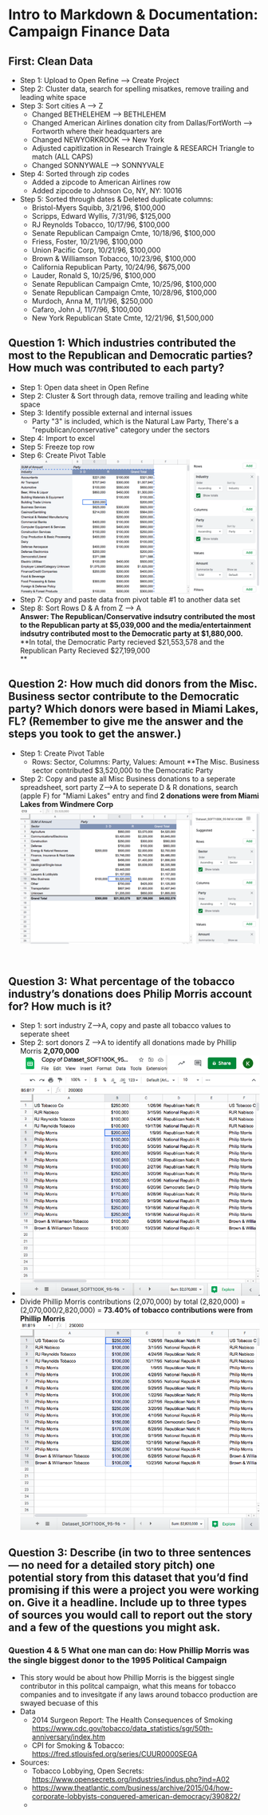 # Intro to Markdown & Documentation: Campaign Finance Data

## First: Clean Data
* Step 1: Upload to Open Refine --> Create Project
* Step 2: Cluster data, search for spelling misatkes, remove trailing and leading white space
* Step 3: Sort cities A --> Z
  * Changed BETHELEHEM --> BETHLEHEM
  * Changed American Airlines donation city from Dallas/FortWorth --> Fortworth where their headquarters are
  * Changed NEWYORKROOK --> New York
  * Adjusted capitlization in Research Traingle & RESEARCH Triangle to match (ALL CAPS)
  * Changed SONNYWALE --> SONNYVALE
* Step 4: Sorted through zip codes
  * Added a zipcode to American Airlines row 
  * Added zipcode to Johnson Co, NY, NY: 10016
* Step 5: Sorted through dates & Deleted duplicate columns:
  * Bristol-Myers Squibb, 3/21/96, $100,000
  * Scripps, Edward Wyllis, 7/31/96, $125,000
  * RJ Reynolds Tobacco, 10/17/96, $100,000
  * Senate Republican Campaign Cmte, 10/18/96, $100,000
  * Friess, Foster, 10/21/96, $100,000
  * Union Pacific Corp, 10/21/96, $100,000
  * Brown & Williamson Tobacco, 10/23/96, $100,000
  * California Republican Party, 10/24/96, $675,000
  * Lauder, Ronald S, 10/25/96, $100,000
  * Senate Republican Campaign Cmte, 10/25/96, $100,000
  * Senate Republican Campaign Cmte, 10/28/96, $100,000
  * Murdoch, Anna M, 11/1/96, $250,000
  * Cafaro, John J, 11/7/96, $100,000
  * New York Republican State Cmte, 12/21/96, $1,500,000
  


## Question 1: Which industries contributed the most to the Republican and Democratic parties? How much was contributed to each party?
* Step 1: Open data sheet in Open Refine
* Step 2: Cluster & Sort through data, remove trailing and leading white space 
* Step 3: Identify possible external and internal issues
  * Party "3" is included, which is the Natural Law Party, There's a "republican/conservative" category under the sectors
* Step 4: Import to excel
* Step 5: Freeze top row
* Step 6: Create Pivot Table
!['PT1.JPG', 'Pivot Table Table for Question #1'](/PT1.JPG)
* Step 7: Copy and paste data from pivot table #1 to another data set
* Step 8: Sort Rows D & A from Z --> A </br>
**Answer: The Republican/Conservative indsutry contributed the most to the Republican party at $5,039,000 and the media/entertainment indsutry contributed most to the Democratic party at $1,880,000.** **In total, the Democratic Party recieved $21,553,578 and the Republican Party Recieved $27,199,000 </br> ** </br>

## Question 2: How much did donors from the Misc. Business sector contribute to the Democratic party? Which donors were based in Miami Lakes, FL? (Remember to give me the answer and the steps you took to get the answer.)
* Step 1: Create Pivot Table
  * Rows: Sector, Columns: Party, Values: Amount **The Misc. Business sector contributed $3,520,000 to the Democratic Party
 * Step 2: Copy and paste all Misc Business donations to a seperate spreadsheet, sort party Z-->A to seperate D & R donations, search (apple F) for "Miami Lakes" entry and find **2 donations were from Miami Lakes from Windmere Corp**
!['PT2.JPG', 'Pivot Table Table for Question #2'](/PT2.JPG)

</br> 

## Question 3: What percentage of the tobacco industry’s donations does Philip Morris account for? How much is it? 
* Step 1: sort industry Z-->A, copy and paste all tobacco values to seperate sheet
* Step 2: sort donors Z -->A to identify all donations made by Phillip Morris **2,070,000** </br>
*  !['T2.JPG', 'Tobacco Values for Phillip Morris'](/T2.JPG)
* Divide Phillip Morris contributions (2,070,000) by total (2,820,000) = (2,070,000/2,820,000) = **73.40% of tobacco contributions were from Phillip Morris** </br>
!['T1.JPG', 'Tobacco Contributions Sum'](/T1.JPG)

## Question 3: Describe (in two to three sentences — no need for a detailed story pitch) one potential story from this dataset that you’d find promising if this were a project you were working on. Give it a headline. Include up to three types of sources you would call to report out the story and a few of the questions you might ask.</br>

### Question 4 & 5 What one man can do: How Phillip Morris was the single biggest donor to the 1995 Political Campaign
* This story would be about how Phillip Morris is the biggest single contributor in this politcal campaign, what this means for tobacco companies and to invesitgate if any laws around tobacco production are swayed becuase of this 
* Data
  * 2014 Surgeon Report: The Health Consequences of Smoking https://www.cdc.gov/tobacco/data_statistics/sgr/50th-anniversary/index.htm
  * CPI for Smoking & Tobacco: https://fred.stlouisfed.org/series/CUUR0000SEGA
 * Sources:
   * Tobacco Lobbying, Open Secrets: https://www.opensecrets.org/industries/indus.php?ind=A02
   * https://www.theatlantic.com/business/archive/2015/04/how-corporate-lobbyists-conquered-american-democracy/390822/
   * 
